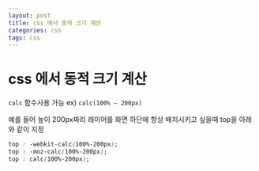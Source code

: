 ```yaml
---
layout: post
title: css 에서 동적 크기 계산
categories: css
tags: css
---
```


# css 에서 동적 크기 계산



`calc` 함수사용 가능 ex) `calc(100% – 200px)`

 

예를 들어 높이 200px짜리 레이어를 화면 하단에 항상 배치시키고 싶을때 top을 아래와 같이 지정

```css
top : -webkit-calc(100%-200px);
top : -moz-calc(100%-200px);
top : calc(100%-200px);
```

